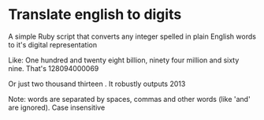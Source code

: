Translate english to digits
=================

A simple Ruby script that converts any integer spelled in plain English words to it's digital representation

Like: One hundred and twenty eight billion, ninety four million and sixty nine. 
That's 128094000069

Or just two thousand thirteen . It robustly outputs 2013

Note: words are separated by spaces, commas and other words (like 'and' are ignored). Case insensitive
